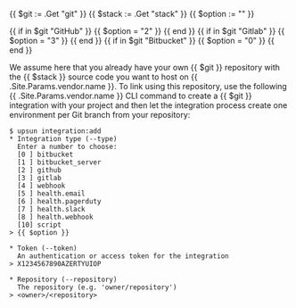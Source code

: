 <!-- shortcode start {{ .Name }} -->
{{ $git := .Get "git" }}
{{ $stack := .Get "stack" }}
{{ $option := "" }}

{{ if in $git "GitHub" }}
  {{ $option = "2" }}
{{ end }}
{{ if in $git "Gitlab" }}
  {{ $option = "3" }}
{{ end }}
{{ if in $git "Bitbucket" }}
  {{ $option = "0" }}
{{ end }}

We assume here that you already have your own {{ $git }} repository with the {{ $stack }} source code you want to host on {{ .Site.Params.vendor.name }}.
To link using this repository, use the following {{ .Site.Params.vendor.name }} CLI command to create a {{ $git }} integration with your project and then let the integration process create one environment per Git branch from your repository:

```shell
$ upsun integration:add
* Integration type (--type)
  Enter a number to choose:
  [0 ] bitbucket
  [1 ] bitbucket_server
  [2 ] github
  [3 ] gitlab
  [4 ] webhook
  [5 ] health.email
  [6 ] health.pagerduty
  [7 ] health.slack
  [8 ] health.webhook
  [10] script
> {{ $option }}

* Token (--token)
  An authentication or access token for the integration
> X1234567890AZERTYUIOP

* Repository (--repository)
  The repository (e.g. 'owner/repository')
> <owner>/<repository>
```
<!-- shortcode end {{ .Name }} -->
